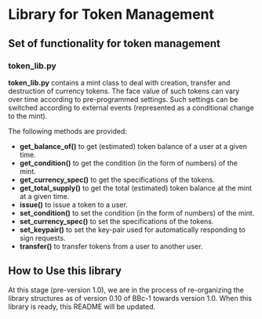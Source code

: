 Library for Token Management
===========================================
## Set of functionality for token management
### token_lib.py
**token_lib.py** contains a mint class to deal with creation, transfer and destruction of currency tokens. The face value of such tokens can vary over time according to pre-programmed settings. Such settings can be switched according to external events (represented as a conditional change to the mint).

The following methods are provided:
* **get_balance_of()** to get (estimated) token balance of a user at a given time.
* **get_condition()** to get the condition (in the form of numbers) of the mint.
* **get_currency_spec()** to get the specifications of the tokens.
* **get_total_supply()** to get the total (estimated) token balance at the mint at a given time.
* **issue()** to issue a token to a user.
* **set_condition()** to set the condition (in the form of numbers) of the mint.
* **set_currency_spec()** to set the specifications of the tokens.
* **set_keypair()** to set the key-pair used for automatically responding to sign requests.
* **transfer()** to transfer tokens from a user to another user.

## How to Use this library
At this stage (pre-version 1.0), we are in the process of re-organizing the library structures as of version 0.10 of BBc-1 towards version 1.0. When this library is ready, this README will be updated.

